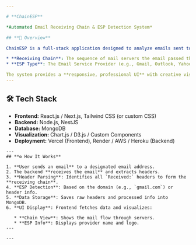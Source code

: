 ```yaml
---

# **ChainESP**

*Automated Email Receiving Chain & ESP Detection System*

## **📌 Overview**

ChainESP is a full-stack application designed to analyze emails sent to the system and extract critical information such as:

* **Receiving Chain**: The sequence of mail servers the email passed through before reaching the inbox.
* **ESP Type**: The Email Service Provider (e.g., Gmail, Outlook, Yahoo).

The system provides a **responsive, professional UI** with creative visualizations and a **robust backend** for accurate analysis and storage.
---
```


## **🛠 Tech Stack**

* **Frontend:** React.js / Next.js, Tailwind CSS (or custom CSS)
* **Backend:** Node.js, NestJS
* **Database:** MongoDB
* **Visualization:** Chart.js / D3.js / Custom Components
* **Deployment:** Vercel (Frontend), Render / AWS / Heroku (Backend)

```
---
## **⚙️ How It Works**

1. **User sends an email** to a designated email address.
2. The backend **receives the email** and extracts headers.
3. **Header Parsing**: Identifies all `Received:` headers to form the **receiving chain**.
4. **ESP Detection**: Based on the domain (e.g., `gmail.com`) or header info.
5. **Data Storage**: Saves raw headers and processed info into MongoDB.
6. **UI Display**: Frontend fetches data and visualizes:

   * **Chain View**: Shows the mail flow through servers.
   * **ESP Info**: Displays provider name and logo.
---

---


 
